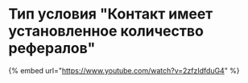 # Тип условия "Контакт имеет установленное количество рефералов"

{% embed url="https://www.youtube.com/watch?v=2zfzIdfduG4" %}
